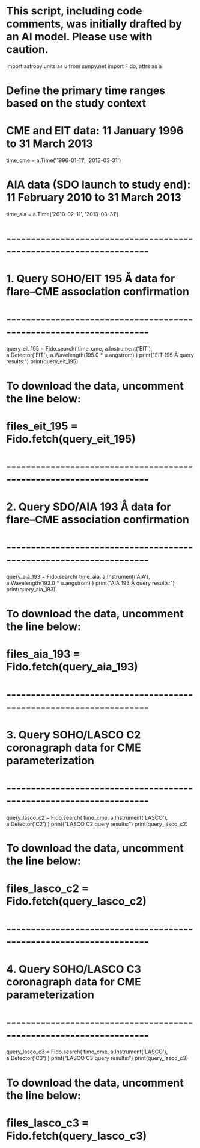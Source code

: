 # This script, including code comments, was initially drafted by an AI model. Please use with caution.

import astropy.units as u
from sunpy.net import Fido, attrs as a

# Define the primary time ranges based on the study context
# CME and EIT data: 11 January 1996 to 31 March 2013
time_cme = a.Time('1996-01-11', '2013-03-31')

# AIA data (SDO launch to study end): 11 February 2010 to 31 March 2013
time_aia = a.Time('2010-02-11', '2013-03-31')

# -------------------------------------------------------------------
# 1. Query SOHO/EIT 195 Å data for flare–CME association confirmation
# -------------------------------------------------------------------
query_eit_195 = Fido.search(
    time_cme,
    a.Instrument('EIT'),
    a.Detector('EIT'),
    a.Wavelength(195.0 * u.angstrom)
)
print("EIT 195 Å query results:")
print(query_eit_195)

# To download the data, uncomment the line below:
# files_eit_195 = Fido.fetch(query_eit_195)

# -------------------------------------------------------------------
# 2. Query SDO/AIA 193 Å data for flare–CME association confirmation
# -------------------------------------------------------------------
query_aia_193 = Fido.search(
    time_aia,
    a.Instrument('AIA'),
    a.Wavelength(193.0 * u.angstrom)
)
print("AIA 193 Å query results:")
print(query_aia_193)

# To download the data, uncomment the line below:
# files_aia_193 = Fido.fetch(query_aia_193)

# -------------------------------------------------------------------
# 3. Query SOHO/LASCO C2 coronagraph data for CME parameterization
# -------------------------------------------------------------------
query_lasco_c2 = Fido.search(
    time_cme,
    a.Instrument('LASCO'),
    a.Detector('C2')
)
print("LASCO C2 query results:")
print(query_lasco_c2)

# To download the data, uncomment the line below:
# files_lasco_c2 = Fido.fetch(query_lasco_c2)

# -------------------------------------------------------------------
# 4. Query SOHO/LASCO C3 coronagraph data for CME parameterization
# -------------------------------------------------------------------
query_lasco_c3 = Fido.search(
    time_cme,
    a.Instrument('LASCO'),
    a.Detector('C3')
)
print("LASCO C3 query results:")
print(query_lasco_c3)

# To download the data, uncomment the line below:
# files_lasco_c3 = Fido.fetch(query_lasco_c3)
